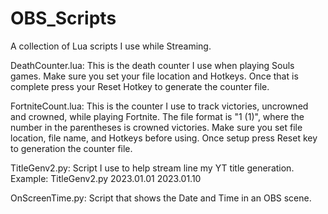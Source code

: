 # OBS_Scripts
A collection of Lua scripts I use while Streaming.

DeathCounter.lua:
   This is the death counter I use when playing Souls games.  Make sure you set your file location and Hotkeys.
   Once that is complete press your Reset Hotkey to generate the counter file.
   
FortniteCount.lua:
  This is the counter I use to track victories, uncrowned and crowned, while playing Fortnite.  The file format
  is "1 (1)", where the number in the parentheses is crowned victories.  Make sure you set file location, file name, and
  Hotkeys before using.  Once setup press Reset key to generation the counter file.

TitleGenv2.py:
   Script I use to help stream line my YT title generation.  Example:  TitleGenv2.py 2023.01.01 2023.01.10

OnScreenTime.py:
   Script that shows the Date and Time in an OBS scene.
